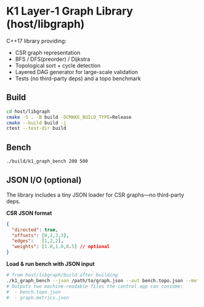 
# K1 Layer‑1 Graph Library (host/libgraph)

C++17 library providing:
- CSR graph representation
- BFS / DFS(preorder) / Dijkstra
- Topological sort + cycle detection
- Layered DAG generator for large-scale validation
- Tests (no third-party deps) and a topo benchmark

## Build
```bash
cd host/libgraph
cmake -S . -B build -DCMAKE_BUILD_TYPE=Release
cmake --build build -j
ctest --test-dir build
```

## Bench
```bash
./build/k1_graph_bench 200 500
```


## JSON I/O (optional)
The library includes a tiny JSON loader for CSR graphs—no third-party deps.

**CSR JSON format**
```json
{
  "directed": true,
  "offsets": [0,2,3,3],
  "edges":   [1,2,2],
  "weights": [1.0,1.0,0.5] // optional
}
```

**Load & run bench with JSON input**
```bash
# from host/libgraph/build after building
./k1_graph_bench --json /path/to/graph.json --out bench.topo.json --metrics graph.metrics.json
# Outputs two machine-readable files the control app can consume:
#  - bench.topo.json
#  - graph.metrics.json
```
